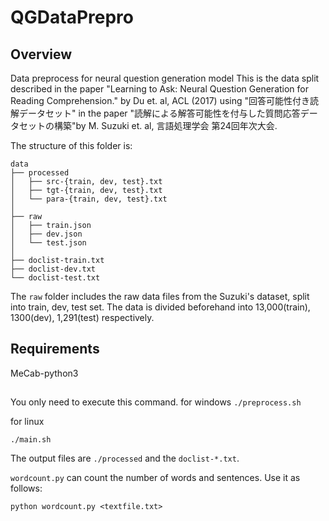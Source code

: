 # QGDataPrepro
## Overview
Data preprocess for neural question generation model
This is the data split described in the paper "Learning to Ask: Neural Question Generation for Reading Comprehension." by Du et. al, ACL (2017) using "回答可能性付き読解データセット" in the paper "読解による解答可能性を付与した質問応答データセットの構築"by M. Suzuki et. al, 言語処理学会 第24回年次大会.

The structure of this folder is:

    data
    ├── processed
    │   ├── src-{train, dev, test}.txt
    │   ├── tgt-{train, dev, test}.txt
    │   └── para-{train, dev, test}.txt
    │  
    ├── raw
    │   ├── train.json
    │   ├── dev.json
    │   └── test.json
    │
    ├── doclist-train.txt
    ├── doclist-dev.txt
    └── doclist-test.txt

The `raw` folder includes the raw data files from the Suzuki's dataset, split into train, dev, test set. The data is divided beforehand into 13,000(train), 1300(dev), 1,291(test) respectively.

## Requirements
MeCab-python3

## 
You only need to execute this command.
for windows
`./preprocess.sh`

for linux

`./main.sh`

The output files are `./processed` and the `doclist-*.txt`.


`wordcount.py` can count the number of words and sentences.
Use it as follows:

`python wordcount.py <textfile.txt>`
